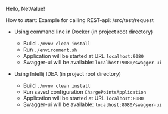 Hello, NetValue!

How to start:
Example for calling REST-api: /src/test/request

- Using command line in Docker (in project root directory)
    - Build ```./mvnw clean install```
    - Run  ```./environment.sh```
    - Application will be started at URL ```localhost:9080```
    - Swagger-ui will be available: ```localhost:9080/swagger-ui```

- Using Intellij IDEA (in project root directory)
    - Build ```./mvnw clean install```
    - Run saved configuration ```ChargePointsApplication```
    - Application will be started at URL ```localhost:8080```
    - Swagger-ui will be available: ```localhost:8080/swagger-ui```
